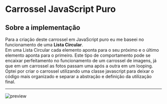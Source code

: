 # Carrossel JavaScript Puro

## Sobre a implementação
Para a criação deste carrossel em JavaScript puro eu me baseei no funcionamento de uma **Lista Circular**. <br>
Em uma Lista Circular cada elemento aponta para o seu próximo e o último elemento aponta para o primeiro. Este tipo de comportamento pode se encaixar perfeitamento no funcionamento de um carrossel de imagens, já que em um carrossel as fotos passam uma após a outra em um looping. <br>
Optei por criar o carrossel utilizando uma classe javascript para deixar o código mais organizado e separar a abstração e definição da utilização final.
<br>
***
![preview]()
